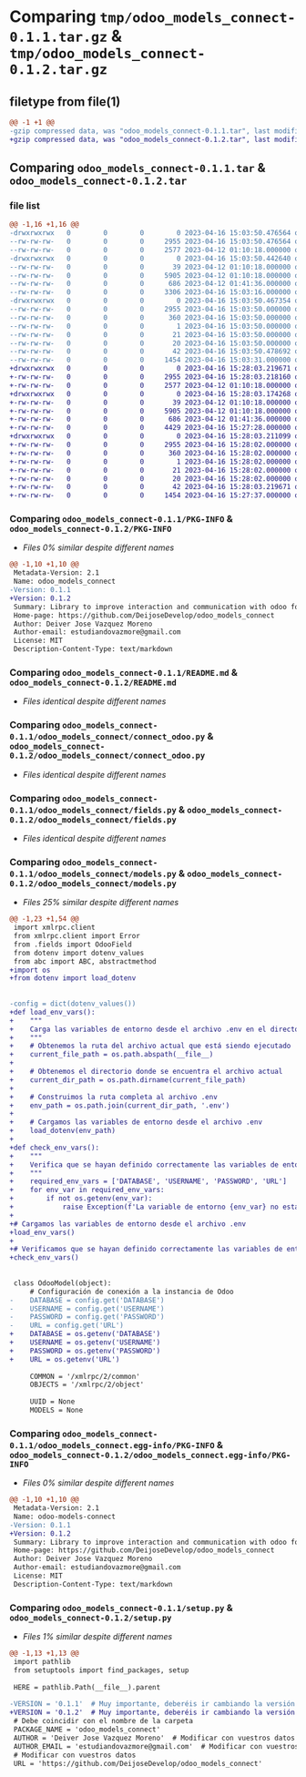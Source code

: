 # Comparing `tmp/odoo_models_connect-0.1.1.tar.gz` & `tmp/odoo_models_connect-0.1.2.tar.gz`

## filetype from file(1)

```diff
@@ -1 +1 @@
-gzip compressed data, was "odoo_models_connect-0.1.1.tar", last modified: Sun Apr 16 15:03:50 2023, max compression
+gzip compressed data, was "odoo_models_connect-0.1.2.tar", last modified: Sun Apr 16 15:28:03 2023, max compression
```

## Comparing `odoo_models_connect-0.1.1.tar` & `odoo_models_connect-0.1.2.tar`

### file list

```diff
@@ -1,16 +1,16 @@
-drwxrwxrwx   0        0        0        0 2023-04-16 15:03:50.476564 odoo_models_connect-0.1.1/
--rw-rw-rw-   0        0        0     2955 2023-04-16 15:03:50.476564 odoo_models_connect-0.1.1/PKG-INFO
--rw-rw-rw-   0        0        0     2577 2023-04-12 01:10:18.000000 odoo_models_connect-0.1.1/README.md
-drwxrwxrwx   0        0        0        0 2023-04-16 15:03:50.442640 odoo_models_connect-0.1.1/odoo_models_connect/
--rw-rw-rw-   0        0        0       39 2023-04-12 01:10:18.000000 odoo_models_connect-0.1.1/odoo_models_connect/__init__.py
--rw-rw-rw-   0        0        0     5905 2023-04-12 01:10:18.000000 odoo_models_connect-0.1.1/odoo_models_connect/connect_odoo.py
--rw-rw-rw-   0        0        0      686 2023-04-12 01:41:36.000000 odoo_models_connect-0.1.1/odoo_models_connect/fields.py
--rw-rw-rw-   0        0        0     3306 2023-04-16 15:03:16.000000 odoo_models_connect-0.1.1/odoo_models_connect/models.py
-drwxrwxrwx   0        0        0        0 2023-04-16 15:03:50.467354 odoo_models_connect-0.1.1/odoo_models_connect.egg-info/
--rw-rw-rw-   0        0        0     2955 2023-04-16 15:03:50.000000 odoo_models_connect-0.1.1/odoo_models_connect.egg-info/PKG-INFO
--rw-rw-rw-   0        0        0      360 2023-04-16 15:03:50.000000 odoo_models_connect-0.1.1/odoo_models_connect.egg-info/SOURCES.txt
--rw-rw-rw-   0        0        0        1 2023-04-16 15:03:50.000000 odoo_models_connect-0.1.1/odoo_models_connect.egg-info/dependency_links.txt
--rw-rw-rw-   0        0        0       21 2023-04-16 15:03:50.000000 odoo_models_connect-0.1.1/odoo_models_connect.egg-info/requires.txt
--rw-rw-rw-   0        0        0       20 2023-04-16 15:03:50.000000 odoo_models_connect-0.1.1/odoo_models_connect.egg-info/top_level.txt
--rw-rw-rw-   0        0        0       42 2023-04-16 15:03:50.478692 odoo_models_connect-0.1.1/setup.cfg
--rw-rw-rw-   0        0        0     1454 2023-04-16 15:03:31.000000 odoo_models_connect-0.1.1/setup.py
+drwxrwxrwx   0        0        0        0 2023-04-16 15:28:03.219671 odoo_models_connect-0.1.2/
+-rw-rw-rw-   0        0        0     2955 2023-04-16 15:28:03.218160 odoo_models_connect-0.1.2/PKG-INFO
+-rw-rw-rw-   0        0        0     2577 2023-04-12 01:10:18.000000 odoo_models_connect-0.1.2/README.md
+drwxrwxrwx   0        0        0        0 2023-04-16 15:28:03.174268 odoo_models_connect-0.1.2/odoo_models_connect/
+-rw-rw-rw-   0        0        0       39 2023-04-12 01:10:18.000000 odoo_models_connect-0.1.2/odoo_models_connect/__init__.py
+-rw-rw-rw-   0        0        0     5905 2023-04-12 01:10:18.000000 odoo_models_connect-0.1.2/odoo_models_connect/connect_odoo.py
+-rw-rw-rw-   0        0        0      686 2023-04-12 01:41:36.000000 odoo_models_connect-0.1.2/odoo_models_connect/fields.py
+-rw-rw-rw-   0        0        0     4429 2023-04-16 15:27:28.000000 odoo_models_connect-0.1.2/odoo_models_connect/models.py
+drwxrwxrwx   0        0        0        0 2023-04-16 15:28:03.211099 odoo_models_connect-0.1.2/odoo_models_connect.egg-info/
+-rw-rw-rw-   0        0        0     2955 2023-04-16 15:28:02.000000 odoo_models_connect-0.1.2/odoo_models_connect.egg-info/PKG-INFO
+-rw-rw-rw-   0        0        0      360 2023-04-16 15:28:02.000000 odoo_models_connect-0.1.2/odoo_models_connect.egg-info/SOURCES.txt
+-rw-rw-rw-   0        0        0        1 2023-04-16 15:28:02.000000 odoo_models_connect-0.1.2/odoo_models_connect.egg-info/dependency_links.txt
+-rw-rw-rw-   0        0        0       21 2023-04-16 15:28:02.000000 odoo_models_connect-0.1.2/odoo_models_connect.egg-info/requires.txt
+-rw-rw-rw-   0        0        0       20 2023-04-16 15:28:02.000000 odoo_models_connect-0.1.2/odoo_models_connect.egg-info/top_level.txt
+-rw-rw-rw-   0        0        0       42 2023-04-16 15:28:03.219671 odoo_models_connect-0.1.2/setup.cfg
+-rw-rw-rw-   0        0        0     1454 2023-04-16 15:27:37.000000 odoo_models_connect-0.1.2/setup.py
```

### Comparing `odoo_models_connect-0.1.1/PKG-INFO` & `odoo_models_connect-0.1.2/PKG-INFO`

 * *Files 0% similar despite different names*

```diff
@@ -1,10 +1,10 @@
 Metadata-Version: 2.1
 Name: odoo_models_connect
-Version: 0.1.1
+Version: 0.1.2
 Summary: Library to improve interaction and communication with odoo for integration with other technologies.
 Home-page: https://github.com/DeijoseDevelop/odoo_models_connect
 Author: Deiver Jose Vazquez Moreno
 Author-email: estudiandovazmore@gmail.com
 License: MIT
 Description-Content-Type: text/markdown
```

### Comparing `odoo_models_connect-0.1.1/README.md` & `odoo_models_connect-0.1.2/README.md`

 * *Files identical despite different names*

### Comparing `odoo_models_connect-0.1.1/odoo_models_connect/connect_odoo.py` & `odoo_models_connect-0.1.2/odoo_models_connect/connect_odoo.py`

 * *Files identical despite different names*

### Comparing `odoo_models_connect-0.1.1/odoo_models_connect/fields.py` & `odoo_models_connect-0.1.2/odoo_models_connect/fields.py`

 * *Files identical despite different names*

### Comparing `odoo_models_connect-0.1.1/odoo_models_connect/models.py` & `odoo_models_connect-0.1.2/odoo_models_connect/models.py`

 * *Files 25% similar despite different names*

```diff
@@ -1,23 +1,54 @@
 import xmlrpc.client
 from xmlrpc.client import Error
 from .fields import OdooField
 from dotenv import dotenv_values
 from abc import ABC, abstractmethod
+import os
+from dotenv import load_dotenv
 
 
-config = dict(dotenv_values())
+def load_env_vars():
+    """
+    Carga las variables de entorno desde el archivo .env en el directorio actual
+    """
+    # Obtenemos la ruta del archivo actual que está siendo ejecutado
+    current_file_path = os.path.abspath(__file__)
+
+    # Obtenemos el directorio donde se encuentra el archivo actual
+    current_dir_path = os.path.dirname(current_file_path)
+
+    # Construimos la ruta completa al archivo .env
+    env_path = os.path.join(current_dir_path, '.env')
+
+    # Cargamos las variables de entorno desde el archivo .env
+    load_dotenv(env_path)
+
+def check_env_vars():
+    """
+    Verifica que se hayan definido correctamente las variables de entorno necesarias
+    """
+    required_env_vars = ['DATABASE', 'USERNAME', 'PASSWORD', 'URL']
+    for env_var in required_env_vars:
+        if not os.getenv(env_var):
+            raise Exception(f'La variable de entorno {env_var} no está definida')
+
+# Cargamos las variables de entorno desde el archivo .env
+load_env_vars()
+
+# Verificamos que se hayan definido correctamente las variables de entorno necesarias
+check_env_vars()
 
 
 class OdooModel(object):
     # Configuración de conexión a la instancia de Odoo
-    DATABASE = config.get('DATABASE')
-    USERNAME = config.get('USERNAME')
-    PASSWORD = config.get('PASSWORD')
-    URL = config.get('URL')
+    DATABASE = os.getenv('DATABASE')
+    USERNAME = os.getenv('USERNAME')
+    PASSWORD = os.getenv('PASSWORD')
+    URL = os.getenv('URL')
 
     COMMON = '/xmlrpc/2/common'
     OBJECTS = '/xmlrpc/2/object'
 
     UUID = None
     MODELS = None
```

### Comparing `odoo_models_connect-0.1.1/odoo_models_connect.egg-info/PKG-INFO` & `odoo_models_connect-0.1.2/odoo_models_connect.egg-info/PKG-INFO`

 * *Files 0% similar despite different names*

```diff
@@ -1,10 +1,10 @@
 Metadata-Version: 2.1
 Name: odoo-models-connect
-Version: 0.1.1
+Version: 0.1.2
 Summary: Library to improve interaction and communication with odoo for integration with other technologies.
 Home-page: https://github.com/DeijoseDevelop/odoo_models_connect
 Author: Deiver Jose Vazquez Moreno
 Author-email: estudiandovazmore@gmail.com
 License: MIT
 Description-Content-Type: text/markdown
```

### Comparing `odoo_models_connect-0.1.1/setup.py` & `odoo_models_connect-0.1.2/setup.py`

 * *Files 1% similar despite different names*

```diff
@@ -1,13 +1,13 @@
 import pathlib
 from setuptools import find_packages, setup
 
 HERE = pathlib.Path(__file__).parent
 
-VERSION = '0.1.1'  # Muy importante, deberéis ir cambiando la versión de vuestra librería según incluyáis nuevas funcionalidades
+VERSION = '0.1.2'  # Muy importante, deberéis ir cambiando la versión de vuestra librería según incluyáis nuevas funcionalidades
 # Debe coincidir con el nombre de la carpeta
 PACKAGE_NAME = 'odoo_models_connect'
 AUTHOR = 'Deiver Jose Vazquez Moreno'  # Modificar con vuestros datos
 AUTHOR_EMAIL = 'estudiandovazmore@gmail.com'  # Modificar con vuestros datos
 # Modificar con vuestros datos
 URL = 'https://github.com/DeijoseDevelop/odoo_models_connect'
```


